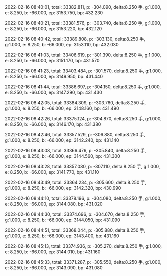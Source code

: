 2022-02-16 08:40:01, total: 33382.811, p: -304.090, delta:8.250 手, g:1.000, e: 8.250, b: -66.000, ep: 3153.750, bp: 432.230

2022-02-16 08:40:21, total: 33381.576, p: -303.740, delta:8.250 手, g:1.000, e: 8.250, b: -66.000, ep: 3153.220, bp: 432.120

2022-02-16 08:40:42, total: 33389.808, p: -303.130, delta:8.250 手, g:1.000, e: 8.250, b: -66.000, ep: 3153.110, bp: 432.030

2022-02-16 08:41:03, total: 33406.619, p: -301.390, delta:8.250 手, g:1.000, e: 8.250, b: -66.000, ep: 3151.170, bp: 431.570

2022-02-16 08:41:23, total: 33403.484, p: -301.570, delta:8.250 手, g:1.000, e: 8.250, b: -66.000, ep: 3149.950, bp: 431.440

2022-02-16 08:41:44, total: 33386.697, p: -304.150, delta:8.250 手, g:1.000, e: 8.250, b: -66.000, ep: 3147.290, bp: 431.430

2022-02-16 08:42:05, total: 33384.309, p: -303.760, delta:8.250 手, g:1.000, e: 8.250, b: -66.000, ep: 3148.160, bp: 431.490

2022-02-16 08:42:26, total: 33375.124, p: -304.870, delta:8.250 手, g:1.000, e: 8.250, b: -66.000, ep: 3146.170, bp: 431.380

2022-02-16 08:42:46, total: 33357.529, p: -306.880, delta:8.250 手, g:1.000, e: 8.250, b: -66.000, ep: 3142.240, bp: 431.140

2022-02-16 08:43:08, total: 33366.476, p: -305.840, delta:8.250 手, g:1.000, e: 8.250, b: -66.000, ep: 3144.560, bp: 431.300

2022-02-16 08:43:28, total: 33357.080, p: -307.110, delta:8.250 手, g:1.000, e: 8.250, b: -66.000, ep: 3141.770, bp: 431.110

2022-02-16 08:43:49, total: 33364.234, p: -305.600, delta:8.250 手, g:1.000, e: 8.250, b: -66.000, ep: 3142.320, bp: 430.990

2022-02-16 08:44:10, total: 33378.196, p: -304.080, delta:8.250 手, g:1.000, e: 8.250, b: -66.000, ep: 3144.080, bp: 431.020

2022-02-16 08:44:30, total: 33374.696, p: -304.670, delta:8.250 手, g:1.000, e: 8.250, b: -66.000, ep: 3144.050, bp: 431.090

2022-02-16 08:44:51, total: 33368.044, p: -305.880, delta:8.250 手, g:1.000, e: 8.250, b: -66.000, ep: 3143.400, bp: 431.160

2022-02-16 08:45:13, total: 33374.936, p: -305.270, delta:8.250 手, g:1.000, e: 8.250, b: -66.000, ep: 3144.010, bp: 431.160

2022-02-16 08:45:33, total: 33371.287, p: -305.550, delta:8.250 手, g:1.000, e: 8.250, b: -66.000, ep: 3143.090, bp: 431.080
